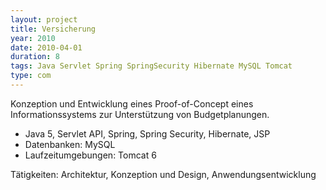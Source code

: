 ```yaml
---
layout: project
title: Versicherung
year: 2010
date: 2010-04-01
duration: 8
tags: Java Servlet Spring SpringSecurity Hibernate MySQL Tomcat
type: com
---
```


Konzeption und Entwicklung eines Proof-of-Concept eines Informationssystems zur Unterstützung von Budgetplanungen.

- Java 5, Servlet API, Spring, Spring Security, Hibernate, JSP
- Datenbanken: MySQL
- Laufzeitumgebungen: Tomcat 6

Tätigkeiten: Architektur, Konzeption und Design, Anwendungsentwicklung